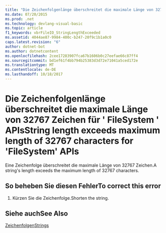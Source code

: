 ```yaml
---
title: "Die Zeichenfolgenlänge überschreitet die maximale Länge von 32767 Zeichen für &#39; FileSystem &#39; APIs"
ms.date: 07/20/2015
ms.prod: .net
ms.technology: devlang-visual-basic
ms.topic: article
f1_keywords: vbrFileIO_StringLengthExceeded
ms.assetid: 4044ae87-9984-400c-b247-20f9c1b1a0c0
caps.latest.revision: "6"
author: dotnet-bot
ms.author: dotnetcontent
ms.openlocfilehash: 2cee17283907fca67b1606b0c27eefae66c87ff4
ms.sourcegitcommit: bd1ef61f4bb794b25383d3d72e71041a5ced172e
ms.translationtype: MT
ms.contentlocale: de-DE
ms.lasthandoff: 10/18/2017
---
```

# <a name="string-length-exceeds-maximum-length-of-32767-characters-for-39filesystem39-apis"></a><span data-ttu-id="f4f60-102">Die Zeichenfolgenlänge überschreitet die maximale Länge von 32767 Zeichen für &#39; FileSystem &#39; APIs</span><span class="sxs-lookup"><span data-stu-id="f4f60-102">String length exceeds maximum length of 32767 characters for &#39;FileSystem&#39; APIs</span></span>
<span data-ttu-id="f4f60-103">Eine Zeichenfolge überschreitet die maximale Länge von 32767 Zeichen.</span><span class="sxs-lookup"><span data-stu-id="f4f60-103">A string's length exceeds the maximum length of 32767 characters.</span></span>  
  
## <a name="to-correct-this-error"></a><span data-ttu-id="f4f60-104">So beheben Sie diesen Fehler</span><span class="sxs-lookup"><span data-stu-id="f4f60-104">To correct this error</span></span>  
  
1.  <span data-ttu-id="f4f60-105">Kürzen Sie die Zeichenfolge.</span><span class="sxs-lookup"><span data-stu-id="f4f60-105">Shorten the string.</span></span>  
  
## <a name="see-also"></a><span data-ttu-id="f4f60-106">Siehe auch</span><span class="sxs-lookup"><span data-stu-id="f4f60-106">See Also</span></span>  
 [<span data-ttu-id="f4f60-107">Zeichenfolgen</span><span class="sxs-lookup"><span data-stu-id="f4f60-107">Strings</span></span>](../../visual-basic/programming-guide/language-features/strings/index.md)
